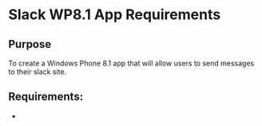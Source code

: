 # Slack WP8.1 App Requirements

## Purpose

To create a Windows Phone 8.1 app that will allow users to send messages to their slack site.

## Requirements:
* 
